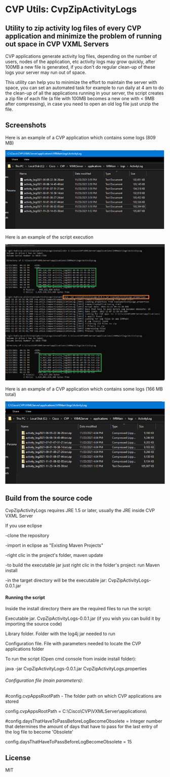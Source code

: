 # CVP Utils: CvpZipActivityLogs
## Utility to zip activity log files of every CVP application and minimize the problem of running out space in CVP VXML Servers

CVP applications generate activity log files, depending on the number of users, nodes of the application, etc activity logs may grow quickly, after 100MB a new file is generated, if you don't do regular clean-up of these logs your server may run out of space.

This utility can help you to minimize the effort to maintain the server with space, you can set an automated task for example to run daily at 4 am to do the clean-up of all the applications running in your server, the script creates a zip file of each file (a file with 100MB  becomes a new one with < 9MB after compressing),  in case you need to open an old log file just unzip the file.


## Screenshots

Here is an example of a CVP application which contains some logs (809 MB)

![alt text](images/Example-beforeExecution.png "Before execution")

Here is an example of the script execution

![alt text](images/Example-execution.png "During execution")

Here is an example of a CVP application which contains some logs (166 MB total)

![alt text](images/Example-afterExecution.png "After execution")


## Build from the source code

CvpZipActivityLogs requires JRE 1.5 or later, usually the JRE inside CVP VXML Server

If you use eclipse

-clone the repository

-import in eclipse as "Existing Maven Projects"

-right clic in the project's folder, maven update 

-to build the executable jar just right clic in the folder's project: run Maven install

-in the target directory will be the executable jar: CvpZipActivityLogs-0.0.1.jar


#### Running the script

Inside the install directory there are the required files to run the script:

Executable jar. CvpZipActivityLogs-0.0.1.jar (if you wish you can build it by importing the source code)

Library folder. Folder with the log4j jar needed to run

Configuration file. File with parameters needed to locate the CVP applications folder

To run the script (Open cmd console from inside install folder):

java -jar CvpZipActivityLogs-0.0.1.jar CvpZipActivityLogs.properties


###### Configuration file (main parameters): 

#config.cvpAppsRootPath - The folder path on which CVP applications are stored

config.cvpAppsRootPath = C:\\Cisco\\CVP\\VXMLServer\\applications\\

#config.daysThatHaveToPassBeforeLogBecomeObsolete = Integer number that determines the amount of days that have to pass for the last entry of the log file to become 'Obsolete'

config.daysThatHaveToPassBeforeLogBecomeObsolete = 15


## License

MIT
